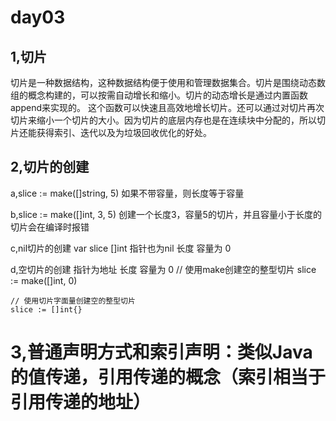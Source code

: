 # day03

## 1,切片

切片是一种数据结构，这种数据结构便于使用和管理数据集合。切片是围绕动态数组的概念构建的，可以按需自动增长和缩小。切片的动态增长是通过内置函数append来实现的。
这个函数可以快速且高效地增长切片。还可以通过对切片再次切片来缩小一个切片的大小。因为切片的底层内存也是在连续块中分配的，所以切片还能获得索引、迭代以及为垃圾回收优化的好处。

## 2,切片的创建

a,slice := make([]string, 5)  如果不带容量，则长度等于容量

b,slice := make([]int, 3, 5) 创建一个长度3，容量5的切片，并且容量小于长度的切片会在编译时报错

c,nil切片的创建 var slice []int 指针也为nil 长度 容量为 0

d,空切片的创建  指针为地址 长度 容量为 0
    // 使用make创建空的整型切片
    slice := make([]int, 0)

    // 使用切片字面量创建空的整型切片
    slice := []int{}

# 3,普通声明方式和索引声明：类似Java的值传递，引用传递的概念（索引相当于引用传递的地址）